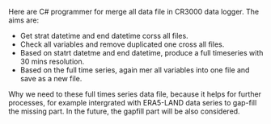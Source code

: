 Here are C# programmer for merge all data file in CR3000 data logger. The aims are:

- Get strat datetime and end datetime corss all files.
- Check all variables and remove duplicated one cross all files.
- Based on statrt datetme and end datetime, produce a full timeseries with 30 mins resolution.
- Based on the full time series, again mer all variables into one file and save as a new file.

Why we need to these full times series data file, because it helps for further processes, for example intergrated with
ERA5-LAND data series to gap-fill the missing part. In the future, the gapfill part will be also considered.
